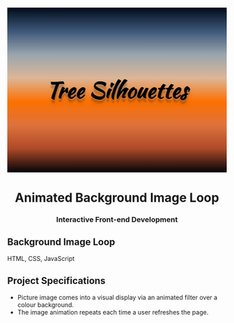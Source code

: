<h1 align = "center">
<br>
  <img src = "assets/img/bg-anime-snap.png" width = "600">
  <br>
    <br>
  Animated Background Image Loop
  <br>
</h1>

<h3 align = "center">Interactive Front-end Development </h3>

## Background Image Loop

HTML, CSS, JavaScript 

## Project Specifications

- Picture image comes into a visual display via an animated filter over a colour background.
- The image animation repeats each time a user refreshes the page. 

